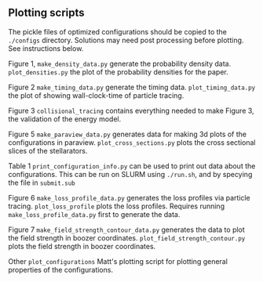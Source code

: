 
## Plotting scripts

The pickle files of optimized configurations should be copied to the `./configs` directory.
Solutions may need post processing before plotting. See instructions below.

Figure 1,
`make_density_data.py` generate the probability density data.
`plot_densities.py` the plot of the probability densities for the paper.

Figure 2
`make_timing_data.py` generate the timing data.
`plot_timing_data.py` the plot of showing wall-clock-time of particle tracing.

Figure 3
`collisional_tracing` contains everything needed to make Figure 3, the validation of the energy model.

Figure 5
`make_paraview_data.py` generates data for making 3d plots of the configurations in paraview.
`plot_cross_sections.py` plots the cross sectional slices of the stellarators.

Table 1
`print_configuration_info.py` can be used to print out data about the configurations. This can be run on SLURM using `./run.sh`, and by specying the file in `submit.sub`


Figure 6
`make_loss_profile_data.py` generates the loss profiles via particle tracing.
`plot_loss_profile` plots the loss profiles. Requires running `make_loss_profile_data.py` first to generate the data.

Figure 7
`make_field_strength_contour_data.py` generates the data to plot the field strength in boozer coordinates.
`plot_field_strength_contour.py` plots the field strength in boozer coordinates. 


Other
`plot_configurations` Matt's plotting script for plotting general properties of the configurations.


